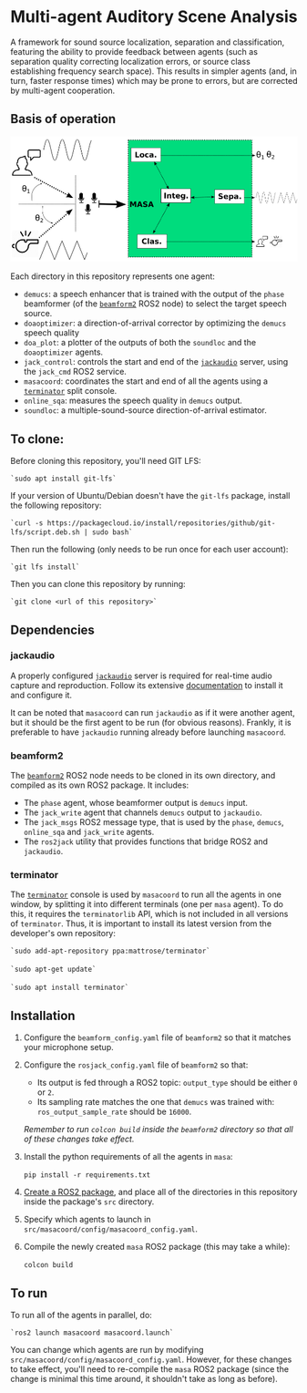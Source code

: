 # Multi-agent Auditory Scene Analysis
A framework for sound source localization, separation and classification, featuring the ability to provide feedback between agents (such as separation quality correcting localization errors, or source class establishing frequency search space). This results in simpler agents (and, in turn, faster response times) which may be prone to errors, but are corrected by multi-agent cooperation.

## Basis of operation

![Diagram of the whole system](/MASA.png?raw=true)

Each directory in this repository represents one agent:

- `demucs`: a speech enhancer that is trained with the output of the `phase` beamformer (of the [`beamform2`](https://github.com/balkce/beamform2) ROS2 node) to select the target speech source.
- `doaoptimizer`: a direction-of-arrival corrector by optimizing the `demucs` speech quality 
- `doa_plot`: a plotter of the outputs of both the `soundloc` and the `doaoptimizer` agents.
- `jack_control`: controls the start and end of the [`jackaudio`](https://jackaudio.org/) server, using the `jack_cmd` ROS2 service.
- `masacoord`: coordinates the start and end of all the agents using a [`terminator`](https://gnome-terminator.org/) split console.
- `online_sqa`: measures the speech quality in `demucs` output.
- `soundloc`: a multiple-sound-source direction-of-arrival estimator.

## To clone:

Before cloning this repository, you'll need GIT LFS:

    `sudo apt install git-lfs`

If your version of Ubuntu/Debian doesn't have the `git-lfs` package, install the following repository:

    `curl -s https://packagecloud.io/install/repositories/github/git-lfs/script.deb.sh | sudo bash`

Then run the following (only needs to be run once for each user account):

    `git lfs install`

Then you can clone this repository by running:

    `git clone <url of this repository>`


## Dependencies

### jackaudio

A properly configured [`jackaudio`](https://jackaudio.org/) server is required for real-time audio capture and reproduction. Follow its extensive [documentation](https://github.com/jackaudio/jackaudio.github.com/wiki) to install it and configure it.

It can be noted that `masacoord` can run `jackaudio` as if it were another agent, but it should be the first agent to be run (for obvious reasons). Frankly, it is preferable to have `jackaudio` running already before launching `masacoord`.

### beamform2

The [`beamform2`](https://github.com/balkce/beamform2) ROS2 node needs to be cloned in its own directory, and compiled as its own ROS2 package. It includes:

- The `phase` agent, whose beamformer output is `demucs` input.
- The `jack_write` agent that channels `demucs` output to `jackaudio`.
- The `jack_msgs` ROS2 message type, that is used by the `phase`, `demucs`, `online_sqa` and `jack_write` agents.
- The `ros2jack` utility that provides functions that bridge ROS2 and `jackaudio`.


### terminator

The [`terminator`](https://gnome-terminator.org/) console is used by `masacoord` to run all the agents in one window, by splitting it into different terminals (one per `masa` agent). To do this, it requires the `terminatorlib` API, which is not included in all versions of `terminator`. Thus, it is important to install its latest version from the developer's own repository:

    `sudo add-apt-repository ppa:mattrose/terminator`
    
    `sudo apt-get update`
    
    `sudo apt install terminator`


## Installation

1. Configure the `beamform_config.yaml` file of `beamform2` so that it matches your microphone setup.

2. Configure the `rosjack_config.yaml` file of `beamform2` so that:

   - Its output is fed through a ROS2 topic: `output_type` should be either `0` or `2`.
   - Its sampling rate matches the one that `demucs` was trained with: `ros_output_sample_rate` should be `16000`.

   *Remember to run `colcon build` inside the `beamform2` directory so that all of these changes take effect.*

3. Install the python requirements of all the agents in `masa`:

    `pip install -r requirements.txt`

4. [Create a ROS2 package](https://docs.ros.org/en/humble/Tutorials/Beginner-Client-Libraries/Creating-Your-First-ROS2-Package.html), and place all of the directories in this repository inside the package's `src` directory.
  
5. Specify which agents to launch in `src/masacoord/config/masacoord_config.yaml`.

8. Compile the newly created `masa` ROS2 package (this may take a while):

    `colcon build`

## To run

To run all of the agents in parallel, do:

    `ros2 launch masacoord masacoord.launch`

You can change which agents are run by modifying `src/masacoord/config/masacoord_config.yaml`. However, for these changes to take effect, you'll need to re-compile the `masa` ROS2 package (since the change is minimal this time around, it shouldn't take as long as before).
